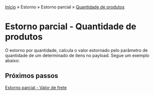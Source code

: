 [Início](/readme.md) &raquo; Estorno &raquo; Estorno parcial &raquo; [Quantidade de produtos](/purchase/product-quatity.md)
# Estorno parcial -  Quantidade de produtos
O estorno por quantidade, calcula o valor estornado pelo parâmetro de quantidade de um determinado de itens no payload.
	Segue um exemplo abaixo:

## Próximos passos

[Estorno parcial - Valor de frete](/reversal/shipping-value.md)